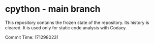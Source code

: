 # cpython - main branch

This repository contains the frozen state of the repository.
Its history is cleared. It is used only for static code
analysis with Codacy.

Commit Time: 1712980231